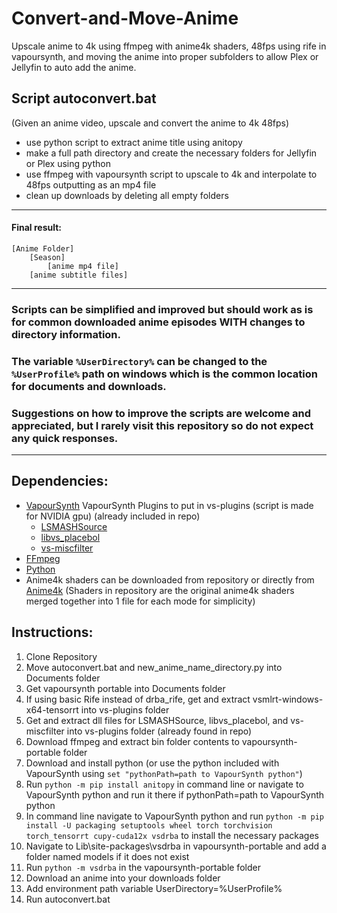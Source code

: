# Convert-and-Move-Anime
Upscale anime to 4k using ffmpeg with anime4k shaders, 48fps using rife in vapoursynth, and moving the anime into proper subfolders to allow Plex or Jellyfin to auto add the anime.

## Script autoconvert.bat
(Given an anime video, upscale and convert the anime to 4k 48fps)
- use python script to extract anime title using anitopy
- make a full path directory and create the necessary folders for Jellyfin or Plex using python
- use ffmpeg with vapoursynth script to upscale to 4k and interpolate to 48fps outputting as an mp4 file
- clean up downloads by deleting all empty folders
-----------------------------------------------

#### Final result:
    [Anime Folder]
	    [Season]
	        [anime mp4 file]
		[anime subtitle files]
-----------------------------------------------

### Scripts can be simplified and improved but should work as is for common downloaded anime episodes **WITH** changes to directory information.
### The variable `%UserDirectory%` can be changed to the `%UserProfile%` path on windows which is the common location for documents and downloads.
### Suggestions on how to improve the scripts are welcome and appreciated, but I rarely visit this repository so do not expect any quick responses.
-----------------------------------------------

## Dependencies:
  - [VapourSynth](https://www.vapoursynth.com/doc/installation.html)
    VapourSynth Plugins to put in vs-plugins (script is made for NVIDIA gpu) (already included in repo)
      - [LSMASHSource](https://github.com/HomeOfAviSynthPlusEvolution/L-SMASH-Works/releases/)
      - [libvs_placebol](https://github.com/Lypheo/vs-placebo/releases)
      - [vs-miscfilter](https://github.com/vapoursynth/vs-miscfilters-obsolete/releases)
  - [FFmpeg](https://ffmpeg.org/download.html)
  - [Python](https://www.python.org/downloads/)
  - Anime4k shaders can be downloaded from repository or directly from [Anime4k](https://github.com/bloc97/Anime4K) (Shaders in repository are the original anime4k shaders merged together into 1 file for each mode for simplicity)

## Instructions:
1. Clone Repository
2. Move autoconvert.bat and new_anime_name_directory.py into Documents folder
3. Get vapoursynth portable into Documents folder
4. If using basic Rife instead of drba_rife, get and extract vsmlrt-windows-x64-tensorrt into vs-plugins folder
5. Get and extract dll files for LSMASHSource, libvs_placebol, and vs-miscfilter into vs-plugins folder (already found in repo)
6. Download ffmpeg and extract bin folder contents to vapoursynth-portable folder
7. Download and install python (or use the python included with VapourSynth using `set "pythonPath=path to VapourSynth python"`)
8. Run `python -m pip install anitopy` in command line or navigate to VapourSynth python and run it there if pythonPath=path to VapourSynth python
9. In command line navigate to VapourSynth python and run `python -m pip install -U packaging setuptools wheel torch torchvision torch_tensorrt cupy-cuda12x vsdrba` to install the necessary packages
10. Navigate to Lib\site-packages\vsdrba in vapoursynth-portable and add a folder named models if it does not exist
11. Run `python -m vsdrba` in the vapoursynth-portable folder
12. Download an anime into your downloads folder
13. Add environment path variable UserDirectory=%UserProfile%
14. Run autoconvert.bat
